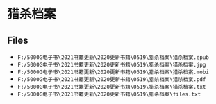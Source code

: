 # 猎杀档案

## Files

- `F:/5000G电子书\2021书籍更新\2020更新书籍\0519\猎杀档案\猎杀档案.epub`
- `F:/5000G电子书\2021书籍更新\2020更新书籍\0519\猎杀档案\猎杀档案.jpg`
- `F:/5000G电子书\2021书籍更新\2020更新书籍\0519\猎杀档案\猎杀档案.mobi`
- `F:/5000G电子书\2021书籍更新\2020更新书籍\0519\猎杀档案\猎杀档案.pdf`
- `F:/5000G电子书\2021书籍更新\2020更新书籍\0519\猎杀档案\猎杀档案.txt`
- `F:/5000G电子书\2021书籍更新\2020更新书籍\0519\猎杀档案\files.txt`
